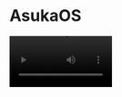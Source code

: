 # AsukaOS

<video src='./assets/recording.mp4' width=180/>

AsukaOS is a simple x86 operating system written in Zig 0.14.0-dev

# Building + Running

if you have `just` you can just run:

```sh
# build and run the OS in qemu (and clean up the iso and build dir)
just
# it also includes a helper task to download the correct version of Zig into a sub-folder
just download-zig
# and each step individually
# build the iso;
just mkiso
# build the iso and run qemu;
just qemu
# just build the Zig executable:
just build
# you can also run the equivalent in Zig directly:
zig build
zig build run
zig build make-iso
```

# Credits

- ![AnErrupTion/EeeOS](https://github.com/AnErrupTion/EeeOS)

- ![osdev](https://wiki.osdev.org)
